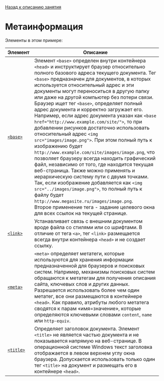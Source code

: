 [Назад к описанию занятия](https://github.com/Vladislav-Lyuminarskiy/Web-course/tree/master/02-HTML-2)

# Метаинформация

Элементы в этом примере:

Элемент                                    | Описание
-------------------------------------------|-------------------------------------------
[`<base>`](http://htmlbook.ru/html/base)   | Элемент `<base>` определен внутри контейнера `<head>` и инструктирует браузер относительно полного базового адреса текущего документа. Тег `<base>` предназначен для документов, в которых используется относительный адрес и эти документы могут переноситься в другую папку или даже на другой компьютер без потери связи. Браузер ищет тег `<base>`, определяет полный адрес документа и корректно загружает его. Например, если адрес документа указан как `<base href="http://www.example.com/site/">`, то при добавлении рисунков достаточно использовать относительный адрес `<img src="images/image.png">`. При этом полный путь к изображению будет `http://www.example.com/site/images/image.png`, что позволяет браузеру всегда находить графический файл, независимо от того, где находится текущая веб-страница. Также можно применять и иерархическую систему пути с двумя точками. Так, если изображение добавляется как `<img src="../images/image.png">`, то полный путь к файлу будет `http://www.megasite.ru/images/image.png`.<br>Второе применение тега <base> - задание целевого окна для всех ссылок на текущей странице.
[`<link>`](http://htmlbook.ru/html/link)   | Устанавливает связь с внешним документом вроде файла со стилями или со шрифтами. В отличие от тега `<a>`, тег `<link>` размещается всегда внутри контейнера `<head>` и не создает ссылку.
[`<meta>`](http://htmlbook.ru/html/meta)   | `<meta>` определяет метатеги, которые используются для хранения информации предназначенной для браузеров и поисковых систем. Например, механизмы поисковых систем обращаются к метатегам для получения описания сайта, ключевых слов и других данных. Разрешается использовать более чем один метатег, все они размещаются в контейнере `<head>`. Как правило, атрибуты любого метатега сводятся к парам «имя=значение», которые определяются ключевыми словами `content`, `name` или `http-equiv`.
[`<title>`](http://htmlbook.ru/html/title) | Определяет заголовок документа. Элемент `<title>` не является частью документа и не показывается напрямую на веб-странице. В операционной системе Windows текст заголовка отображается в левом верхнем углу окна браузера. Допускается использовать только один тег `<title>` на документ и размещать его в контейнере `<head>`.